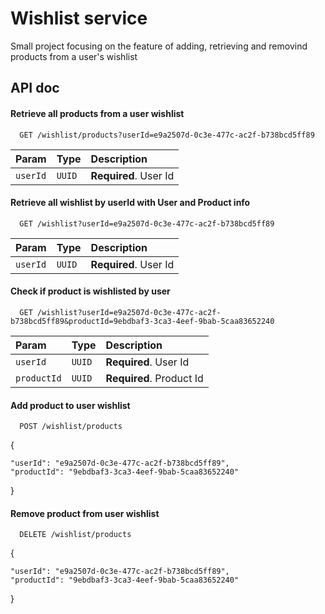 
# Wishlist service

Small project focusing on the feature of adding, retrieving and removind products from a user's wishlist


## API doc

#### Retrieve all products from a user wishlist

```http
  GET /wishlist/products?userId=e9a2507d-0c3e-477c-ac2f-b738bcd5ff89
```

| Param   | Type       | Description                           |
| :---------- | :--------- | :---------------------------------- |
| `userId` | `UUID` | **Required**. User Id


#### Retrieve all wishlist by userId with User and Product info

```http
  GET /wishlist?userId=e9a2507d-0c3e-477c-ac2f-b738bcd5ff89
```

| Param   | Type       | Description                           |
| :---------- | :--------- | :---------------------------------- |
| `userId` | `UUID` | **Required**. User Id


#### Check if product is wishlisted by user

```http
  GET /wishlist?userId=e9a2507d-0c3e-477c-ac2f-b738bcd5ff89&productId=9ebdbaf3-3ca3-4eef-9bab-5caa83652240
```

| Param   | Type       | Description                           |
| :---------- | :--------- | :---------------------------------- |
| `userId` | `UUID` | **Required**. User Id
| `productId` | `UUID` | **Required**. Product Id

#### Add product to user wishlist

```http
  POST /wishlist/products
```

{

	"userId": "e9a2507d-0c3e-477c-ac2f-b738bcd5ff89", 
	"productId": "9ebdbaf3-3ca3-4eef-9bab-5caa83652240"
}

#### Remove product from user wishlist

```http
  DELETE /wishlist/products
```

{

	"userId": "e9a2507d-0c3e-477c-ac2f-b738bcd5ff89", 
	"productId": "9ebdbaf3-3ca3-4eef-9bab-5caa83652240"
}
